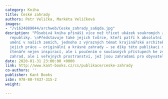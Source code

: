 ```yaml
---
category: Kniha
title: České zahrady
authors: Petr Velička, Markéta Veličková
images:
- "/v1624889044/archweb/Ceske_zahrady_sa6qda.jpg"
desription: "Působivá kniha přináší více než třicet ukázek soukromých zahrad České
  republiky. \nPředstavuje také jejich tvůrce, kteří patří k absolutní špičce zahradního
  umění v našich zemích, jednoho z výrazných témat krajinářské architektury obecně.\n\nVýsledky
  jejich práce – originální a krásné zahrady – se díky této publikaci mohou stát pro
  čtenáře nejen inspirací, ale i poučením o současných přístupech ke zvelebování vlastních
  zahrad, ale i veřejných prostranství, jež jsou zahradami pro obyvatele našich měst."
date: 2020-01-31 23:00:00 +0000
link: http://www.kant-books.cz/cs/publikace/ceske-zahrady
co-authors: ''
publisher: Kant Books
isbn: 978-80-7437-315-2
weight: 

---
```

